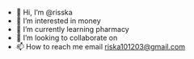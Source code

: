 - 👋 Hi, I’m @risska
- 👀 I’m interested in money
- 🌱 I’m currently learning pharmacy
- 💞️ I’m looking to collaborate on 
- 📫 How to reach me email riska101203@gmail.com

<!---
risska/risska is a ✨ special ✨ repository because its `README.md` (this file) appears on your GitHub profile.
You can click the Preview link to take a look at your changes.
--->

